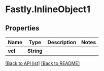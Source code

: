 # Fastly.InlineObject1

## Properties

Name | Type | Description | Notes
------------ | ------------- | ------------- | -------------
**vcl** | **String** |  | 


[[Back to API list]](../../README.md#endpoints) [[Back to README]](../../README.md)
